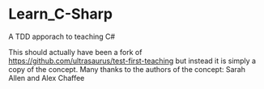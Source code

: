 # Learn_C-Sharp
A TDD apporach to teaching C#

This should actually have been a fork of https://github.com/ultrasaurus/test-first-teaching but instead it is simply a copy of the concept. Many thanks to the authors of the concept:  Sarah Allen and Alex Chaffee
